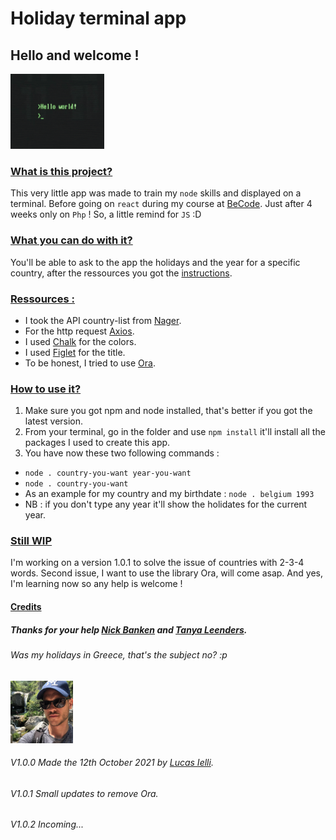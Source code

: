 # Holiday terminal app

## Hello and welcome !

<img src="hello-world.gif" alt="Hello World !" style="height: 120px; width:150px;"/>

### <u>What is this project?</u>

This very little app was made to train my `node` skills and displayed on a terminal. Before going on `react` during my course at [BeCode](https://becode.org/). Just after 4 weeks only on `Php` ! So, a little remind for `JS` :D

### <u>What you can do with it?</u>

You'll be able to ask to the app the holidays and the year for a specific country, after the ressources you got the [instructions](#instructions).

### <u></a>Ressources :</u>

- I took the API country-list from [Nager](https://date.nager.at/api/v3/PublicHolidays/2021/BE).
- For the http request [Axios](https://www.npmjs.com/package/axios).
- I used [Chalk](https://www.npmjs.com/package/chalk) for the colors.
- I used [Figlet](https://www.npmjs.com/package/figlet) for the title.
- To be honest, I tried to use [Ora](https://www.npmjs.com/package/ora).

### <u><a name="instructions"></a>How to use it?</u>

1. Make sure you got npm and node installed, that's better if you got the latest version.
2. From your terminal, go in the folder and use `npm install` it'll install all the packages I used to create this app.
3. You have now these two following commands :

- `node . country-you-want year-you-want`
- `node . country-you-want`
- As an example for my country and my birthdate : `node . belgium 1993`
- NB : if you don't type any year it'll show the holidates for the current year.

### <u>Still WIP</u>

I'm working on a version 1.0.1 to solve the issue of countries with 2-3-4 words.
Second issue, I want to use the library Ora, will come asap. And yes, I'm learning now so any help is welcome !

#### <u>Credits</u>

##### Thanks for your help [Nick Banken](https://github.com/NickBanken) and [Tanya Leenders](https://github.com/Tanya-Amber-L).

###### Was my holidays in Greece, that's the subject no? :p

<img src="Lucas.jpg" alt="This is me" style="height: 100px; width:100px;"/>

###### V1.0.0 Made the 12th October 2021 by [Lucas Ielli](https://github.com/LucasIelli).

###### V1.0.1 Small updates to remove Ora.

###### V1.0.2 Incoming...
